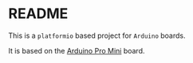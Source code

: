 # README

This is a `platformio` based project for `Arduino` boards.

It is based on the [Arduino Pro Mini](https://www.arduino.cc/en/Main/ArduinoBoardProMini) board.

